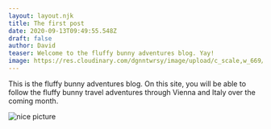 ```yaml
---
layout: layout.njk
title: The first post
date: 2020-09-13T09:49:55.548Z
draft: false
author: David
teaser: Welcome to the fluffy bunny adventures blog. Yay!
image: https://res.cloudinary.com/dgnntwrsy/image/upload/c_scale,w_669/v1602071504/20200802_151256_kxrdln.jpg
---
```

This is the fluffy bunny adventures blog. On this site, you will be able to follow the fluffy bunny travel adventures through Vienna and Italy over the coming month.

![nice picture](https://res.cloudinary.com/dgnntwrsy/image/upload/c_scale,w_608/v1602071662/20200811_185010_c1t2bm.jpg)